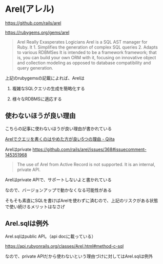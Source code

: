# Arel(アレル)

https://github.com/rails/arel

https://rubygems.org/gems/arel

> Arel Really Exasperates Logicians Arel is a SQL AST manager for Ruby. It 1. Simplifies the generation of complex SQL queries 2. Adapts to various RDBMSes It is intended to be a framework framework; that is, you can build your own ORM with it, focusing on innovative object and collection modeling as opposed to database compatibility and query generation.

上記のrubygemsの記載によれば、Arelは

1. 複雑なSQLクエリの生成を簡略化する

2. 様々なRDBMSに適応する

## 使わないほうが良い理由

こちらの記事に使わないほうが良い理由が書かれている

[Arelでクエリを書くのはやめた方が良い5つの理由 - Qiita](https://qiita.com/jnchito/items/630b9f038c87298b5756)

Arelはprivate
https://github.com/rails/arel/issues/368#issuecomment-145351968

> The use of Arel from Active Record is not supported. It is an internal, private API.

Arelはprivate APIで、サポートしないよと書かれている

なので、バージョンアップで動かなくなる可能性がある

そもそも素直にSQLを書けばArelを使わずに済むので、上記のリスクがある状態で使い続けるメリットはなさげ

## Arel.sqlは例外

Arel.sqlはpublic API。（api docに載っている）

https://api.rubyonrails.org/classes/Arel.html#method-c-sql

なので、private APIだから使わないという理由づけに対してはArel.sqlは例外
